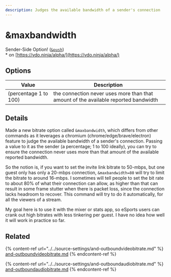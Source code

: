 ```yaml
---
description: Judges the available bandwidth of a sender's connection
---
```


# \&maxbandwidth

Sender-Side Option! ([`&push`](../../source-settings/push.md))\
\* on [https://vdo.ninja/alpha/](https://vdo.ninja/alpha/)

## Options

| Value                 | Description                                                                         |
| --------------------- | ----------------------------------------------------------------------------------- |
| (percentage 1 to 100) | the connection never uses more than that amount of the available reported bandwidth |

## Details

Made a new bitrate option called `&maxbandwidth`, which differs from other commands as it leverages a chromium (chrome/edge/brave/electron) feature to judge the available bandwidth of a sender's connection. Passing a value to it as the sender (a percentage; 1 to 100 ideally), you can try to ensure the connection never uses more than that amount of the available reported bandwidth.

So the notion is, if you want to set the invite link bitrate to 50-mbps, but one guest only has only a 20-mbps connection, `&maxbandwidth=80` will try to limit the bitrate to around 16-mbps. I sometimes will tell people to set the bit rate to about 80% of what their connection can allow, as higher than that can result in some frame stutter when there is packet loss, since the connection lacks headroom to recover. This command will try to do it automatically, for all the viewers of a stream.

My goal here is to use it with the mixer or stats app, so eSports users can crank out high bitrates with less tinkering per guest. I have no idea how well it will work in practice so far.

## Related

{% content-ref url="../../source-settings/and-outboundvideobitrate.md" %}
[and-outboundvideobitrate.md](../../source-settings/and-outboundvideobitrate.md)
{% endcontent-ref %}

{% content-ref url="../../source-settings/and-outboundaudiobitrate.md" %}
[and-outboundaudiobitrate.md](../../source-settings/and-outboundaudiobitrate.md)
{% endcontent-ref %}
